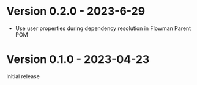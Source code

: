 # Version 0.2.0 - 2023-6-29

* Use user properties during dependency resolution in Flowman Parent POM 


# Version 0.1.0 - 2023-04-23

Initial release
